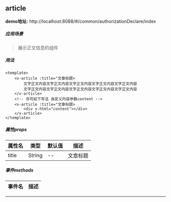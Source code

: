 ## article

**demo地址:**  http://localhost:8088/#/common/authorizationDeclare/index

##### 应用场景
> 展示正文信息的组件

##### 用法
```
<template>
    <v-article :title="文章标题>                
        文字正文内容文字正文内容文字正文内容文字正文内容文字正文内容
        文字正文内容文字正文内容文字正文内容文字正文内容文字正文内容
    </v-article>
    <!-- 亦可如下写法 自定义内容参数content -->
    <v-article :title="文章标题>                
        <div v-html="content"></div>
    </v-article>
</template>
```

##### 属性props
属性名| 类型| 默认值| 描述
---|---|---|---
title | String| -- | 文章标题

##### 事件methods
事件名|  描述
---|---

---